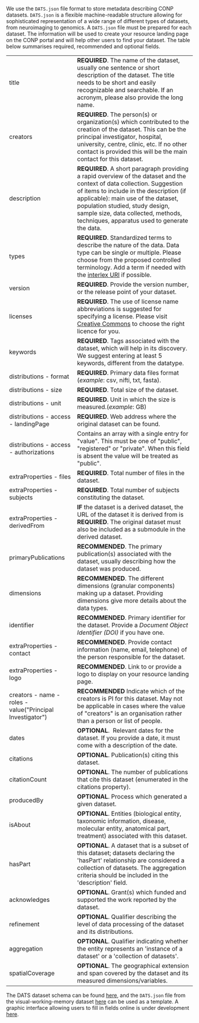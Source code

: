 We use the `DATS.json` file format to store metadata describing CONP datasets.  `DATS.json` is a flexible machine-readable structure allowing for sophisticated representation of a wide range of different types of datasets, from neuroimaging to genomics. A `DATS.json` file must be prepared for each dataset.  The information will be used to create your resource landing page on the CONP portal and will help other users to find your dataset.  The table below summarises required, recommended and optional fields. 


| | |
|-|-|
|title|**REQUIRED**. The name of the dataset, usually one sentence or short description of the dataset. The title needs to be short and easily recognizable and searchable. If an acronym, please also provide the long name.|
|creators|**REQUIRED**. The person(s) or organization(s) which contributed to the creation of the dataset. This can be the principal investigator, hospital, university, centre, clinic, etc. If no other contact is provided this will be the main contact for this dataset.|
|description|**REQUIRED**. A short paragraph providing a rapid overview of the dataset and the context of data collection. Suggestion of items to include in the description (if applicable): main use of the dataset, population studied, study design, sample size, data collected, methods, techniques, apparatus used to generate the data.|
|types|**REQUIRED**. Standardized terms to describe the nature of the data. Data type can be single or multiple. Please choose from the proposed controlled terminology. Add a term if needed with the [interlex URI](https://neuinfo.org/interlex/dashboard) if possible.| 
|version|**REQUIRED**. Provide the version number, or the release point of your dataset.|
|licenses|**REQUIRED**. The use of license name abbreviations is suggested for specifying a license. Please visit [Creative Commons](https://creativecommons.org/share-your-work/) to choose the right licence for you.|
|keywords|**REQUIRED**. Tags associated with the dataset, which will help in its discovery. We suggest entering at least 5 keywords, different from the datatype.|
|distributions - format|**REQUIRED**. Primary data files format (*example*: csv, nifti, txt, fasta).|
|distributions - size|**REQUIRED**. Total size of the dataset.|
|distributions - unit|**REQUIRED**. Unit in which the size is measured.(*example*: GB)|
|distributions - access - landingPage|**REQUIRED**. Web address where the original dataset can be found.|
|distributions - access - authorizations|Contains an array with a single entry for "value". This must be one of "public", "registered" or "private". When this field is absent the value will be treated as "public".|
|extraProperties - files|**REQUIRED**. Total number of files in the dataset.|
|extraProperties - subjects|**REQUIRED**. Total number of subjects constituting the dataset.|
|extraProperties - derivedFrom|**IF** the dataset is a derived dataset, the URL of the dataset it is derived from is **REQUIRED**.  The original dataset must also be included as a submodule in the derived dataset.|
|primaryPublications|**RECOMMENDED**. The primary publication(s) associated with the dataset, usually describing how the dataset was produced.|
|dimensions|**RECOMMENDED**. The different dimensions (granular components) making up a dataset. Providing dimensions give more details about the data types.|
|identifier|**RECOMMENDED**. Primary identifier for the dataset. Provide a *Document Object Identifier (DOI)* if you have one.|
|extraProperties - contact|**RECOMMENDED**. Provide contact information (name, email, telephone) of the person responsible for the dataset.|
|extraProperties - logo|**RECOMMENDED**. Link to or provide a logo to display on your resource landing page.|
|creators - name - roles - value("Principal Investigator")|**RECOMMENDED** Indicate which of the creators is PI for this dataset.  May not be applicable in cases where the value of "creators" is an organisation rather than a person or list of people.|
|dates|**OPTIONAL**.  Relevant dates for the dataset. If you provide a date, it must come with a description of the date.|<!--will later choose from a pulldown list--> 
|citations|**OPTIONAL**.  Publication(s) citing this dataset.|
|citationCount|**OPTIONAL**. The number of publications that cite this dataset (enumerated in the citations property).|
|producedBy|**OPTIONAL**. Process which generated a given dataset.|
|isAbout|**OPTIONAL**. Entities (biological entity, taxonomic information, disease, molecular entity, anatomical part, treatment) associated with this dataset.|
|hasPart|**OPTIONAL**. A dataset that is a subset of this dataset; datasets declaring the 'hasPart' relationship are considered a collection of datasets.  The aggregation criteria should be included in the 'description' field.|
|acknowledges|**OPTIONAL**. Grant(s) which funded and supported the work reported by the dataset.|
|refinement|**OPTIONAL**. Qualifier describing the level of data processing of the dataset and its distributions.|
|aggregation|**OPTIONAL**. Qualifier indicating whether the entity represents an 'instance of a dataset' or a 'collection of datasets'.|
|spatialCoverage|**OPTIONAL**. The geographical extension and span covered by the dataset and its measured dimensions/variables.|

The DATS dataset schema can be found [here](https://github.com/CONP-PCNO/schema/blob/master/dataset_schema.json), and the `DATS.json` file from the visual-working-memory dataset [here](https://github.com/conpdatasets/ds001634/blob/master/DATS.json) can be used as a template. A graphic interface allowing users to fill in fields online is under development [here](https://dats-creator.herokuapp.com/).





